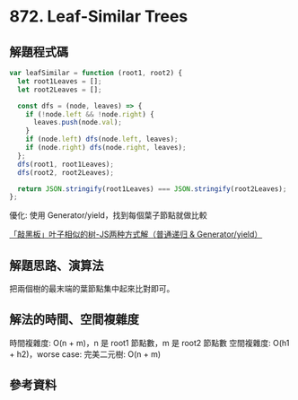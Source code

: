 # 872. Leaf-Similar Trees

## 解題程式碼

```javascript
var leafSimilar = function (root1, root2) {
  let root1Leaves = [];
  let root2Leaves = [];

  const dfs = (node, leaves) => {
    if (!node.left && !node.right) {
      leaves.push(node.val);
    }
    if (node.left) dfs(node.left, leaves);
    if (node.right) dfs(node.right, leaves);
  };
  dfs(root1, root1Leaves);
  dfs(root2, root2Leaves);

  return JSON.stringify(root1Leaves) === JSON.stringify(root2Leaves);
};
```

優化: 使用 Generator/yield，找到每個葉子節點就做比較

[「敲黑板」叶子相似的树-JS两种方式解（普通递归 & Generator/yield）](https://leetcode.cn/problems/leaf-similar-trees/solutions/479222/jsliang-chong-fang-shi-jie-pu-tong-di-gui-generato/)

## 解題思路、演算法

把兩個樹的最末端的葉節點集中起來比對即可。

## 解法的時間、空間複雜度

時間複雜度: O(n + m)，n 是 root1 節點數，m 是 root2 節點數
空間複雜度: O(h1 + h2)，worse case: 完美二元樹: O(n + m)

## 參考資料
